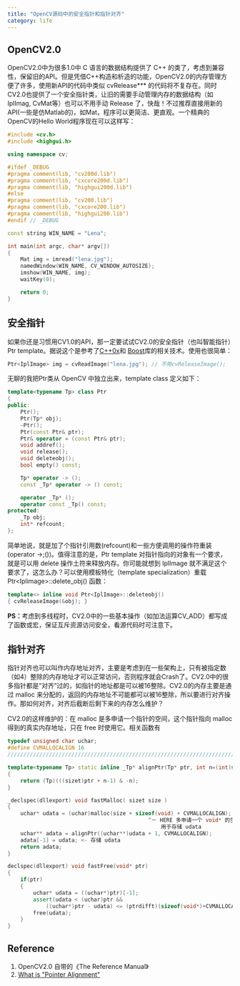 ```yaml
---
title: "OpenCV源码中的安全指针和指针对齐"
category: life
---
```


<h2>OpenCV2.0</h2>
OpenCV2.0中为很多1.0中 C 语言的数据结构提供了 C++ 的类了，考虑到兼容性，保留旧的API。但是凭借C++构造和析造的功能，OpenCV2.0的内存管理方便了许多，使用新API的代码中类似 cvRelease*** 的代码将不复存在。同时CV2.0也提供了一个安全指针类，让旧的需要手动管理内存的数据结构（如IplImag, CvMat等）也可以不用手动 Release 了，快哉！不过推荐直接用新的API(一些是仿Matlab的)，如Mat，程序可以更简洁、更直观。一个精典的OpenCV的Hello World程序现在可以这样写：

```cpp
#include <cv.h>
#include <highgui.h>

using namespace cv;

#ifdef _DEBUG
#pragma comment(lib, "cv200d.lib")
#pragma comment(lib, "cxcore200d.lib")
#pragma comment(lib, "highgui200d.lib")
#else
#pragma comment(lib, "cv200.lib")
#pragma comment(lib, "cxcore200.lib")
#pragma comment(lib, "highgui200.lib")
#endif // _DEBUG

const string WIN_NAME = "Lena";

int main(int argc, char* argv[])
{
    Mat img = imread("lena.jpg");
    namedWindow(WIN_NAME, CV_WINDOW_AUTOSIZE);
    imshow(WIN_NAME, img);
    waitKey(0);

    return 0;
}
```

<h2>安全指针</h2>
如果你还是习惯用CV1.0的API，那一定要试试CV2.0的安全指针（也叫智能指针）Ptr template。据说这个是参考了<a href="http://en.wikipedia.org/wiki/C%2B%2B0x">C++0x</a>和 <a href="http://en.wikipedia.org/wiki/Boost_C%2B%2B_Libraries">Boost</a>库的相关技术。使用也很简单：

```cpp
Ptr<IplImage> img = cvReadImage("lena.jpg"); // 不用cvReleaseImage();
```

无聊的我把Ptr类从 OpenCV 中独立出来，template class 定义如下：

```cpp
template<typename Tp> class Ptr
{
public:
    Ptr();
    Ptr(Tp* obj);
    ~Ptr();
    Ptr(const Ptr& ptr);
    Ptr& operator = (const Ptr& ptr);
    void addref(); 
    void release();
    void deleteobj();
    bool empty() const;

    Tp* operator -> ();
    const _Tp* operator -> () const;

    operator _Tp* ();
    operator const _Tp() const;
protected:
    _Tp obj;
    int* refcount;
};
```

简单地说，就是加了个指针引用数(refcount)和一些方便调用的操作符重装(operator -&gt;;())。值得注意的是，Ptr template 对指针指向的对象有一个要求，就是可以用 delete 操作土符来释放内存。你可能就想到 IplImage 就不满足这个要求了，这怎么办？可以使用模板特化（template specialization）重载 Ptr&lt;Iplimage&gt;::delete_obj() 函数：

```cpp
template<> inline void Ptr<IplImage>::deleteobj()
{ cvReleaseImage(&obj); }
```

<strong>PS：</strong>考虑到多线程时，CV2.0中的一些基本操作（如加法运算CV_ADD）都写成了函数或宏，保证互斥资源访问安全，看源代码时可注意下。
<h2>指针对齐</h2>
<p>指针对齐也可以叫作内存地址对齐，主要是考虑到在一些架构上，只有被指定数（如4）整除的内存地址才可以正常访问，否则程序就会Crash了。CV2.0中的很多指针都是“对齐”过的，如指针的地址都是可以被16整除。CV2.0的内存主要是通过 malloc 来分配的，返回的内存地址不可能都可以被16整除，所以要进行对齐操作。那如何对齐，对齐后截断后剩下来的内存怎么维护？</p>
<p>CV2.0的这样维护的：在 malloc 是多申请一个指针的空间，这个指针指向 malloc 得到的真实内存地址，只在 free 时使用它。相关函数有</p>

```cpp
typedef unsigned char uchar;
#define CVMALLOCALIGN 16
//////////////////////////////////////////////////////////////////////////

template<typename Tp> static inline _Tp* alignPtr(Tp* ptr, int n=(int)sizeof(Tp))
{
    return (Tp)(((sizet)ptr + n-1) & -n);
}

_declspec(dllexport) void fastMalloc( sizet size )
{
    uchar* udata = (uchar)malloc(size + sizeof(void) + CVMALLOCALIGN); 
                                            ^－ HERE 多申请一个 void* 的空间，
                                                用于存储 udata
    uchar** adata = alignPtr((uchar**)udata + 1, CVMALLOCALIGN);
    adata[-1] = udata; <- 存储 udata
    return adata;
}

declspec(dllexport) void fastFree(void* ptr)
{
    if(ptr)
    {
        uchar* udata = ((uchar*)ptr)[-1];
        assert(udata < (uchar)ptr &&
            ((uchar*)ptr - udata) <= (ptrdifft)(sizeof(void*)+CVMALLOCALIGN)); 
        free(udata);
    }
}
```
<h2>Reference</h2>
<ol>
    <li>OpenCV2.0 自带的《The Reference Manual》</li>
    <li><a href="http://bytes.com/topic/c/answers/213142-what-pointer-alignment">What is &quot;Pointer Alignment&quot;</a></li>
</ol>
